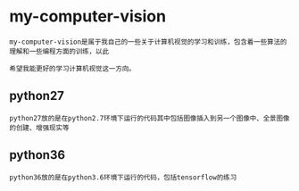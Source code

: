 # my-computer-vision

    my-computer-vision是属于我自己的一些关于计算机视觉的学习和训练，包含着一些算法的理解和一些编程方面的训练，以此

    希望我能更好的学习计算机视觉这一方向。

## python27

    python27放的是在python2.7环境下运行的代码其中包括图像插入到另一个图像中、全景图像的创建、增强现实等

## python36

    python36放的是在python3.6环境下运行的代码，包括tensorflow的练习
